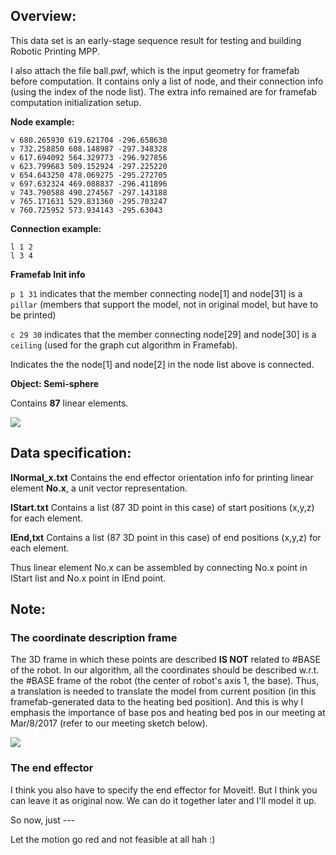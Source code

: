 ## Overview:

This data set is an early-stage sequence result for testing and building Robotic Printing MPP.

I also attach the file ball.pwf, which is the input geometry for framefab before computation. It contains only a list of node, and their connection info (using the index of the node list). The extra info remained are for framefab computation initialization setup.

**Node example:**

    v 680.265930 619.621704 -296.658630
    v 732.258850 608.148987 -297.348328
    v 617.694092 564.329773 -296.927856
    v 623.799683 509.152924 -297.225220
    v 654.643250 478.069275 -295.272705
    v 697.632324 469.088837 -296.411896
    v 743.790588 490.274567 -297.143188
    v 765.171631 529.831360 -295.703247
    v 760.725952 573.934143 -295.63043

**Connection example:**

    l 1 2
    l 3 4

**Framefab Init info**

`p 1 31` indicates that the member connecting node[1] and node[31] is a `pillar` (members that support the model, not in original model, but have to be printed)

`c 29 30` indicates that the member connecting node[29] and node[30] is a `ceiling` (used for the graph cut algorithm in Framefab).

Indicates the the node[1] and node[2] in the node list above is connected.

**Object: Semi-sphere**

Contains **87** linear elements.

![](http://i.imgur.com/CK7ekE2.png)

## Data specification:

**INormal_x.txt** Contains the end effector orientation info for printing linear element **No.x**, a unit vector representation.

**IStart.txt** Contains a list (87 3D point in this case) of start positions (x,y,z) for each element. 

**IEnd,txt** Contains a list (87 3D point in this case) of end positions (x,y,z) for each element.

Thus linear element No.x can be assembled by connecting No.x point in IStart list and No.x point in IEnd point.

## Note:
### The coordinate description frame
The 3D frame in which these points are described **IS NOT** related to #BASE of the robot. In our algorithm, all the coordinates should be described w.r.t. the #BASE frame of the robot (the center of robot's axis 1, the base). Thus, a translation is needed to translate the model from current position (in this framefab-generated data to the heating bed position). And this is why I emphasis the importance of base pos and heating bed pos in our meeting at Mar/8/2017 (refer to our meeting sketch below).

![](https://files.slack.com/files-tmb/T2U6AT946-F4KJB1031-c3e4a3261e/robot_720.png)

### The end effector
I think you also have to specify the end effector for Moveit!. But I think you can leave it as original now. We can do it together later and I'll model it up. 

So now, just ---

Let the motion go red and not feasible at all hah :)